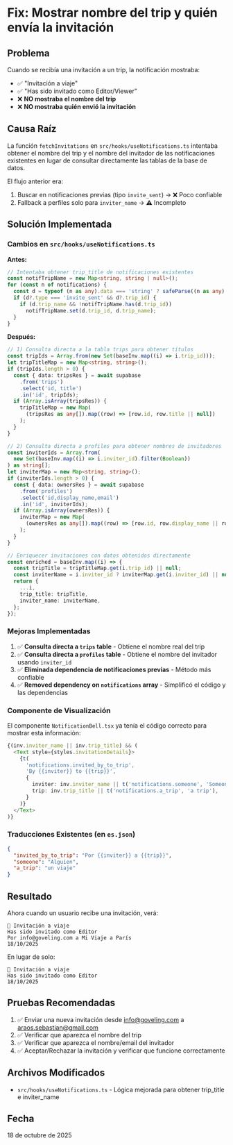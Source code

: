 # Fix: Mostrar nombre del trip y quién envía la invitación

## Problema
Cuando se recibía una invitación a un trip, la notificación mostraba:
- ✅ "Invitación a viaje" 
- ✅ "Has sido invitado como Editor/Viewer"
- ❌ **NO mostraba el nombre del trip**
- ❌ **NO mostraba quién envió la invitación**

## Causa Raíz
La función `fetchInvitations` en `src/hooks/useNotifications.ts` intentaba obtener el nombre del trip y el nombre del invitador de las notificaciones existentes en lugar de consultar directamente las tablas de la base de datos.

El flujo anterior era:
1. Buscar en notificaciones previas (tipo `invite_sent`) → ❌ Poco confiable
2. Fallback a perfiles solo para `inviter_name` → ⚠️ Incompleto

## Solución Implementada

### Cambios en `src/hooks/useNotifications.ts`

**Antes:**
```typescript
// Intentaba obtener trip_title de notificaciones existentes
const notifTripName = new Map<string, string | null>();
for (const n of notifications) {
  const d = typeof (n as any).data === 'string' ? safeParse((n as any).data) : (n as any).data || {};
  if (d?.type === 'invite_sent' && d?.trip_id) {
    if (d.trip_name && !notifTripName.has(d.trip_id))
      notifTripName.set(d.trip_id, d.trip_name);
  }
}
```

**Después:**
```typescript
// 1) Consulta directa a la tabla trips para obtener títulos
const tripIds = Array.from(new Set(baseInv.map((i) => i.trip_id)));
let tripTitleMap = new Map<string, string>();
if (tripIds.length > 0) {
  const { data: tripsRes } = await supabase
    .from('trips')
    .select('id, title')
    .in('id', tripIds);
  if (Array.isArray(tripsRes)) {
    tripTitleMap = new Map(
      (tripsRes as any[]).map((row) => [row.id, row.title || null])
    );
  }
}

// 2) Consulta directa a profiles para obtener nombres de invitadores
const inviterIds = Array.from(
  new Set(baseInv.map((i) => i.inviter_id).filter(Boolean))
) as string[];
let inviterMap = new Map<string, string>();
if (inviterIds.length > 0) {
  const { data: ownersRes } = await supabase
    .from('profiles')
    .select('id,display_name,email')
    .in('id', inviterIds);
  if (Array.isArray(ownersRes)) {
    inviterMap = new Map(
      (ownersRes as any[]).map((row) => [row.id, row.display_name || row.email || null])
    );
  }
}

// Enriquecer invitaciones con datos obtenidos directamente
const enriched = baseInv.map((i) => {
  const tripTitle = tripTitleMap.get(i.trip_id) || null;
  const inviterName = i.inviter_id ? inviterMap.get(i.inviter_id) || null : null;
  return {
    ...i,
    trip_title: tripTitle,
    inviter_name: inviterName,
  };
});
```

### Mejoras Implementadas

1. ✅ **Consulta directa a `trips` table** - Obtiene el nombre real del trip
2. ✅ **Consulta directa a `profiles` table** - Obtiene el nombre del invitador usando `inviter_id`
3. ✅ **Eliminada dependencia de notificaciones previas** - Método más confiable
4. ✅ **Removed dependency on `notifications` array** - Simplificó el código y las dependencias

### Componente de Visualización

El componente `NotificationBell.tsx` ya tenía el código correcto para mostrar esta información:

```typescript
{(inv.inviter_name || inv.trip_title) && (
  <Text style={styles.invitationDetails}>
    {t(
      'notifications.invited_by_to_trip',
      'By {{inviter}} to {{trip}}',
      {
        inviter: inv.inviter_name || t('notifications.someone', 'Someone'),
        trip: inv.trip_title || t('notifications.a_trip', 'a trip'),
      }
    )}
  </Text>
)}
```

### Traducciones Existentes (en `es.json`)

```json
{
  "invited_by_to_trip": "Por {{inviter}} a {{trip}}",
  "someone": "Alguien",
  "a_trip": "un viaje"
}
```

## Resultado

Ahora cuando un usuario recibe una invitación, verá:

```
📍 Invitación a viaje
Has sido invitado como Editor
Por info@goveling.com a Mi Viaje a París
18/10/2025
```

En lugar de solo:
```
📍 Invitación a viaje
Has sido invitado como Editor
18/10/2025
```

## Pruebas Recomendadas

1. ✅ Enviar una nueva invitación desde info@goveling.com a araos.sebastian@gmail.com
2. ✅ Verificar que aparezca el nombre del trip
3. ✅ Verificar que aparezca el nombre/email del invitador
4. ✅ Aceptar/Rechazar la invitación y verificar que funcione correctamente

## Archivos Modificados

- `src/hooks/useNotifications.ts` - Lógica mejorada para obtener trip_title e inviter_name

## Fecha
18 de octubre de 2025
